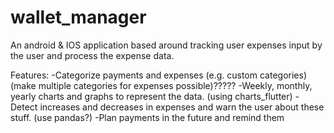# wallet_manager

An android & IOS application based around tracking user
expenses input by the user and process the expense data.

Features:
    -Categorize payments and expenses (e.g. custom categories)
    (make multiple categories for expenses possible)?????
    -Weekly, monthly, yearly charts and graphs to represent
    the data. (using charts_flutter)
    -Detect increases and decreases in expenses and warn the
	user about these stuff. (use pandas?)
    -Plan payments in the future and remind them
